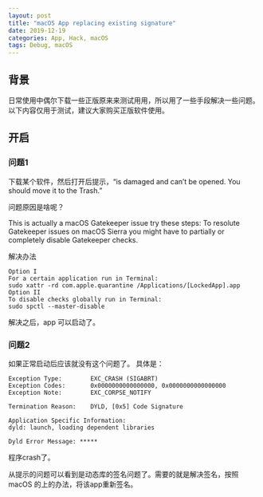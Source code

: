 ```yaml
---
layout: post
title: "macOS App replacing existing signature"
date: 2019-12-19
categories: App, Hack, macOS
tags: Debug, macOS
---
```


## 背景

日常使用中偶尔下载一些正版原来来测试用用，所以用了一些手段解决一些问题。
以下内容仅用于测试，建议大家购买正版软件使用。

## 开启

### 问题1

下载某个软件，然后打开后提示，“is damaged and can’t be opened. You should move it to the Trash.”

问题原因是啥呢？

This is actually a macOS Gatekeeper issue try these steps:
To resolute Gatekeeper issues on macOS Sierra you might have to partially or completely disable Gatekeeper checks.

解决办法

```Text
Option I
For a certain application run in Terminal:
sudo xattr -rd com.apple.quarantine /Applications/[LockedApp].app
Option II
To disable checks globally run in Terminal:
sudo spctl --master-disable
```

解决之后，app 可以启动了。

### 问题2

如果正常启动后应该就没有这个问题了。
具体是：

```Texxt
Exception Type:        EXC_CRASH (SIGABRT)
Exception Codes:       0x0000000000000000, 0x0000000000000000
Exception Note:        EXC_CORPSE_NOTIFY

Termination Reason:    DYLD, [0x5] Code Signature

Application Specific Information:
dyld: launch, loading dependent libraries

Dyld Error Message: *****

````

程序crash了。

从提示的问题可以看到是动态库的签名问题了。需要的就是解决签名，按照macOS 的上的办法，将该app重新签名。

